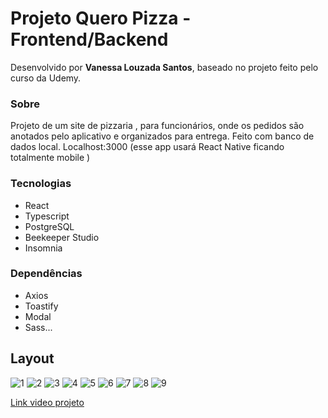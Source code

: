 # Projeto Quero Pizza - Frontend/Backend

Desenvolvido por **Vanessa Louzada Santos**, baseado no projeto feito pelo curso da Udemy.

### Sobre

Projeto de um site de pizzaria , para funcionários, onde os pedidos são anotados pelo aplicativo e organizados para entrega. Feito com banco de dados local. Localhost:3000
(esse app
usará React Native ficando totalmente mobile ) 

### Tecnologias

- React
- Typescript
- PostgreSQL
- Beekeeper Studio
- Insomnia

### Dependências

- Axios
- Toastify
- Modal
- Sass...

## Layout

![1](https://user-images.githubusercontent.com/100316845/192374186-f2ef33fb-1642-4256-adef-b6bf5e60931f.jpg)
![2](https://user-images.githubusercontent.com/100316845/192374190-95a90f44-5079-4b02-b720-7b12c80bc9e3.jpg)
![3](https://user-images.githubusercontent.com/100316845/192374194-349f69cf-d6c1-4322-ad9d-2f313926afee.jpg)
![4](https://user-images.githubusercontent.com/100316845/192374195-6abaf799-6d27-4db7-ac8d-70adef800fe3.jpg)
![5](https://user-images.githubusercontent.com/100316845/192374197-2e8c0b95-578c-4e7c-84f8-7d06421e27d3.jpg)
![6](https://user-images.githubusercontent.com/100316845/192374198-a702cf19-b06b-4acf-97f5-89aa0b904306.jpg)
![7](https://user-images.githubusercontent.com/100316845/192374200-52025564-d70f-4a68-b462-f7997a72ebc4.jpg)
![8](https://user-images.githubusercontent.com/100316845/192374203-a7deeafd-43d4-43c0-84ea-d1eef21c0708.jpg)
![9](https://user-images.githubusercontent.com/100316845/192374204-ae548e5a-a708-4cea-817d-1fb05d652779.jpg)


[Link video projeto](https://youtu.be/D45OlT7Wlz0)

